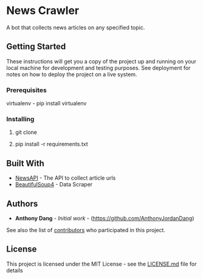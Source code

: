 # News Crawler

A bot that collects news articles on any specified topic.

## Getting Started

These instructions will get you a copy of the project up and running on your local machine for development and testing purposes. See deployment for notes on how to deploy the project on a live system.

### Prerequisites

virtualenv - pip install virtualenv

### Installing

1. git clone <url to repository>

2. pip install -r requirements.txt

## Built With

* [NewsAPI](https://newsapi.org/docs) - The API to collect article urls
* [BeautifulSoup4](https://www.crummy.com/software/BeautifulSoup/bs4/doc/) - Data Scraper

## Authors

* **Anthony Dang** - *Initial work* - (https://github.com/AnthonyJordanDang)

See also the list of [contributors](https://github.com/your/project/contributors) who participated in this project.

## License

This project is licensed under the MIT License - see the [LICENSE.md](LICENSE.md) file for details

